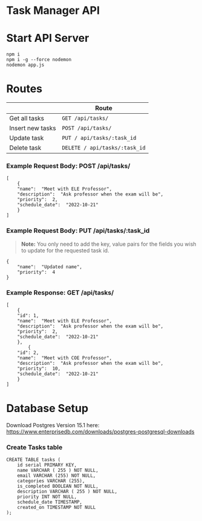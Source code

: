 # Task Manager API

# Start API Server
 ```
npm i
npm i -g --force nodemon
nodemon app.js
```

# Routes
|                |Route                       |
|----------------|-------------------------------|
|Get all tasks|`GET /api/tasks/`|
|Insert new tasks          |`POST /api/tasks/`|
|Update task       |`PUT / api/tasks/:task_id`|
|Delete task       |`DELETE / api/tasks/:task_id`|

###  Example Request Body: POST /api/tasks/
```
[
	{
	"name":  "Meet with ELE Professor",
	"description":  "Ask professor when the exam will be",
	"priority":  2,
	"schedule_date":  "2022-10-21"
	}
]
```

###  Example Request Body: PUT /api/tasks/:task_id
> **Note:** You only need to add the key, value pairs for the fields you wish to update for the requested task id.
```
{
	"name":  "Updated name",
	"priority":  4
}
```

###  Example Response: GET /api/tasks/
```
[
	{
	"id": 1,
	"name":  "Meet with ELE Professor",
	"description":  "Ask professor when the exam will be",
	"priority":  2,
	"schedule_date":  "2022-10-21"
	},
		{
	"id": 2,
	"name":  "Meet with COE Professor",
	"description":  "Ask professor when the exam will be",
	"priority":  10,
	"schedule_date":  "2022-10-21"
	}
]
```

# Database Setup

Download Postgres Version 15.1 here: https://www.enterprisedb.com/downloads/postgres-postgresql-downloads

###  Create Tasks table
```
CREATE TABLE tasks (
	id serial PRIMARY KEY,
	name VARCHAR ( 255 ) NOT NULL,
	email VARCHAR (255) NOT NULL,
	categories VARCHAR (255),
	is_completed BOOLEAN NOT NULL,
	description VARCHAR ( 255 ) NOT NULL,
	priority INT NOT NULL,
	schedule_date TIMESTAMP,
	created_on TIMESTAMP NOT NULL
);
```



